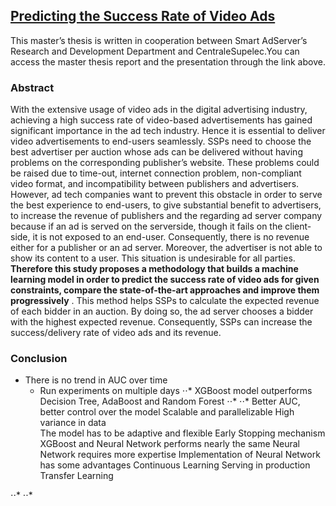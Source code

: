 ## [Predicting the Success Rate of Video Ads](https://github.com/buseOzr/PredictingtheSuccessRate)

This master’s thesis is written in cooperation between Smart AdServer’s Research and
Development Department and CentraleSupelec.You can access the master thesis report and the presentation through the link above.

### Abstract
With the extensive usage of video ads in the digital advertising industry,
achieving a high success rate of video-based advertisements has gained significant importance
in the ad tech industry. Hence it is essential to deliver video advertisements to end-users
seamlessly. SSPs need to choose the best advertiser per auction whose ads can
be delivered without having problems on the corresponding publisher’s website. These
problems could be raised due to time-out, internet connection problem, non-compliant
video format, and incompatibility between publishers and advertisers.
However, ad tech companies want to prevent this obstacle in order to serve the best
experience to end-users, to give substantial benefit to advertisers, to increase the revenue
of publishers and the regarding ad server company because if an ad is served on the serverside,
though it fails on the client-side, it is not exposed to an end-user. Consequently,
there is no revenue either for a publisher or an ad server. Moreover, the advertiser is not
able to show its content to a user. This situation is undesirable for all parties. __Therefore
this study proposes a methodology that builds a machine learning model in order to
predict the success rate of video ads for given constraints, compare the state-of-the-art approaches and improve them progressively__
. This method helps SSPs to calculate the expected revenue of each bidder in an auction. By doing so, the ad server
chooses a bidder with the highest expected revenue. Consequently, SSPs can
increase the success/delivery rate of video ads and its revenue.

### Conclusion

* There is no trend in AUC over time
  * Run experiments on multiple days
⋅⋅* XGBoost model outperforms Decision Tree, AdaBoost and Random Forest
⋅⋅* ⋅⋅* Better AUC, better control over the model
Scalable and parallelizable
High variance in data	
The model has to be adaptive and flexible
Early Stopping mechanism
XGBoost and Neural Network performs nearly the same
Neural Network requires more expertise
Implementation of Neural Network has some advantages
Continuous Learning
Serving in production
Transfer Learning


⋅⋅* 
⋅⋅* 
